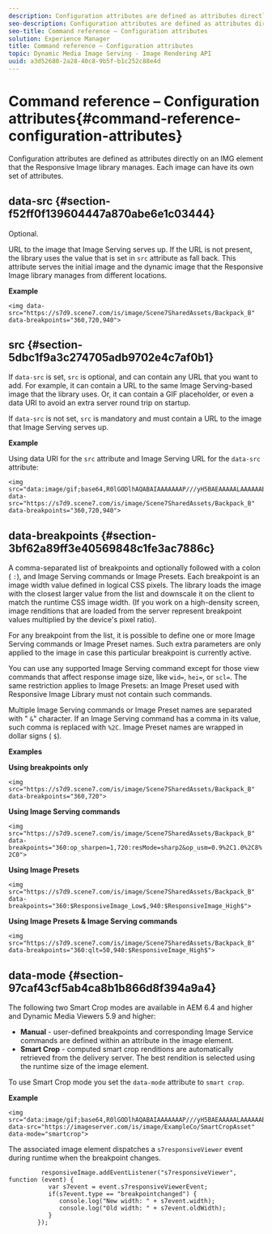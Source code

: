 ```yaml
---
description: Configuration attributes are defined as attributes directly on an IMG element that the Responsive Image library manages. Each image can have its own set of attributes.
seo-description: Configuration attributes are defined as attributes directly on an IMG element that the Responsive Image library manages. Each image can have its own set of attributes.
seo-title: Command reference – Configuration attributes
solution: Experience Manager
title: Command reference – Configuration attributes
topic: Dynamic Media Image Serving - Image Rendering API
uuid: a3d52680-2a28-40c8-9b5f-b1c252c88e4d
---
```


# Command reference – Configuration attributes{#command-reference-configuration-attributes}

Configuration attributes are defined as attributes directly on an IMG element that the Responsive Image library manages. Each image can have its own set of attributes.

## data-src {#section-f52ff0f139604447a870abe6e1c03444}

Optional.

URL to the image that Image Serving serves up. If the URL is not present, the library uses the value that is set in `src` attribute as fall back. This attribute serves the initial image and the dynamic image that the Responsive Image library manages from different locations.

**Example** 

```
<img data-src="https://s7d9.scene7.com/is/image/Scene7SharedAssets/Backpack_B" data-breakpoints="360,720,940">
```

## src {#section-5dbc1f9a3c274705adb9702e4c7af0b1}

If `data-src` is set, `src` is optional, and can contain any URL that you want to add. For example, it can contain a URL to the same Image Serving-based image that the library uses. Or, it can contain a GIF placeholder, or even a data URI to avoid an extra server round trip on startup.

If `data-src` is not set, `src` is mandatory and must contain a URL to the image that Image Serving serves up.

**Example**

Using data URI for the `src` attribute and Image Serving URL for the `data-src` attribute:

```
<img src="data:image/gif;base64,R0lGODlhAQABAIAAAAAAAP///yH5BAEAAAAALAAAAAABAAEAAAIBRAA7" data-src="https://s7d9.scene7.com/is/image/Scene7SharedAssets/Backpack_B" data-breakpoints="360,720,940">
```

## data-breakpoints {#section-3bf62a89ff3e40569848c1fe3ac7886c}

A comma-separated list of breakpoints and optionally followed with a colon ( `:`), and Image Serving commands or Image Presets. Each breakpoint is an image width value defined in logical CSS pixels. The library loads the image with the closest larger value from the list and downscale it on the client to match the runtime CSS image width. (If you work on a high-density screen, image renditions that are loaded from the server represent breakpoint values multiplied by the device's pixel ratio).

For any breakpoint from the list, it is possible to define one or more Image Serving commands or Image Preset names. Such extra parameters are only applied to the image in case this particular breakpoint is currently active.

You can use any supported Image Serving command except for those view commands that affect response image size, like `wid=`, `hei=`, or `scl=`. The same restriction applies to Image Presets: an Image Preset used with Responsive Image Library must not contain such commands.

Multiple Image Serving commands or Image Preset names are separated with " `&`" character. If an Image Serving command has a comma in its value, such comma is replaced with `%2C`. Image Preset names are wrapped in dollar signs ( `$`).

**Examples**

**Using breakpoints only**

`<img src="https://s7d9.scene7.com/is/image/Scene7SharedAssets/Backpack_B" data-breakpoints="360,720">`

**Using Image Serving commands**

`<img src="https://s7d9.scene7.com/is/image/Scene7SharedAssets/Backpack_B" data-breakpoints="360:op_sharpen=1,720:resMode=sharp2&op_usm=0.9%2C1.0%2C8%2C0">`

**Using Image Presets**

`<img src="https://s7d9.scene7.com/is/image/Scene7SharedAssets/Backpack_B" data-breakpoints="360:$ResponsiveImage_Low$,940:$ResponsiveImage_High$">`

**Using Image Presets & Image Serving commands**

`<img src="https://s7d9.scene7.com/is/image/Scene7SharedAssets/Backpack_B" data-breakpoints="360:qlt=50,940:$ResponsiveImage_High$">`

## data-mode {#section-97caf43cf5ab4ca8b1b866d8f394a9a4}

The following two Smart Crop modes are available in AEM 6.4 and higher and Dynamic Media Viewers 5.9 and higher:

* **Manual** - user-defined breakpoints and corresponding Image Service commands are defined within an attribute in the image element. 
* **Smart Crop** - computed smart crop renditions are automatically retrieved from the delivery server. The best rendition is selected using the runtime size of the image element.

To use Smart Crop mode you set the `data-mode` attribute to `smart crop`.

**Example** 

```
<img 
src="data:image/gif;base64,R0lGODlhAQABAIAAAAAAAP///yH5BAEAAAAALAAAAAABAAEAAAIBRAA7" 
data-src="https://imageserver.com/is/image/ExampleCo/SmartCropAsset" 
data-mode="smartcrop">
```

The associated image element dispatches a `s7responsiveViewer` event during runtime when the breakpoint changes.

```
         responsiveImage.addEventListener("s7responsiveViewer", function (event) { 
           var s7event = event.s7responsiveViewerEvent; 
           if(s7event.type == "breakpointchanged") { 
              console.log("New width: " + s7event.width); 
              console.log("Old width: " + s7event.oldWidth); 
           } 
        });
```


